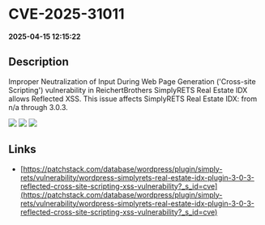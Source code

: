 # CVE-2025-31011

**2025-04-15 12:15:22**

## Description
Improper Neutralization of Input During Web Page Generation ('Cross-site Scripting') vulnerability in ReichertBrothers SimplyRETS Real Estate IDX allows Reflected XSS. This issue affects SimplyRETS Real Estate IDX: from n/a through 3.0.3.

![](https://img.shields.io/static/v1?label=Score&message=7.1&color=red)
![](https://img.shields.io/static/v1?label=Severity&message=HIGH&color=red)
![](https://img.shields.io/static/v1?label=CWE&message=XSS&color=green)

## Links
- [https://patchstack.com/database/wordpress/plugin/simply-rets/vulnerability/wordpress-simplyrets-real-estate-idx-plugin-3-0-3-reflected-cross-site-scripting-xss-vulnerability?_s_id=cve](https://patchstack.com/database/wordpress/plugin/simply-rets/vulnerability/wordpress-simplyrets-real-estate-idx-plugin-3-0-3-reflected-cross-site-scripting-xss-vulnerability?_s_id=cve)
